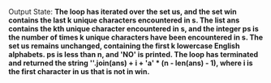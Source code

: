 Output State: **The loop has iterated over the set us, and the set win contains the last k unique characters encountered in s. The list ans contains the kth unique character encountered in s, and the integer ps is the number of times k unique characters have been encountered in s. The set us remains unchanged, containing the first k lowercase English alphabets. ps is less than n, and 'NO' is printed. The loop has terminated and returned the string ''.join(ans) + i + 'a' * (n - len(ans) - 1), where i is the first character in us that is not in win.**